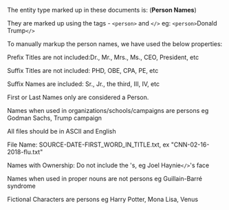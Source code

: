 
The entity type marked up in these documents is: 
(**Person Names**)

They are marked up using the tags -  `<person>` and `</>` eg: `<person>`Donald Trump`</>`


To manually markup the person names, we have used the below properties:

Prefix Titles are not included:Dr., Mr., Mrs., Ms., CEO, President, etc

Suffix Titles are not included: PHD, OBE, CPA, PE, etc

Suffix Names are included: Sr., Jr., the third, III, IV, etc

First or Last Names only are considered a Person.

Names when used in organizations/schools/campaigns are persons eg Godman Sachs, Trump campaign

All files should be in ASCII and English

File Name: SOURCE-DATE-FIRST_WORD_IN_TITLE.txt, ex "CNN-02-16-2018-flu.txt"

Names with Ownership: Do not include the 's, eg Joel Haynie`</>`'s face

Names when used in proper nouns are not persons eg Guillain-Barré syndrome

Fictional Characters are persons eg Harry Potter, Mona Lisa, Venus
